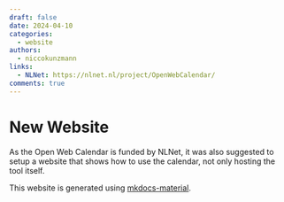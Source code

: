 ```yaml
---
draft: false
date: 2024-04-10
categories:
  - website
authors:
  - niccokunzmann
links:
  - NLNet: https://nlnet.nl/project/OpenWebCalendar/
comments: true
---
```


# New Website

As the Open Web Calendar is funded by NLNet, it was also suggested to setup
a website that shows how to use the calendar, not only hosting the tool itself.

<!-- more -->

This website is generated using [mkdocs-material](https://squidfunk.github.io/mkdocs-material/).
